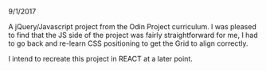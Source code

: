 9/1/2017

A jQuery/Javascript project from the Odin Project curriculum. I was pleased to find that the JS side of the project was fairly straightforward for me, I had to go back and re-learn CSS positioning to get the Grid to align correctly.

I intend to recreate this project in REACT at a later point.
